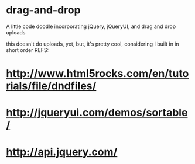 drag-and-drop
=============

A little code doodle incorporating jQuery, jQueryUI, and drag and drop uploads

this doesn't do uploads, yet, but, it's pretty cool, considering I built in in short order
REFS:
# http://www.html5rocks.com/en/tutorials/file/dndfiles/
# http://jqueryui.com/demos/sortable/
# http://api.jquery.com/

